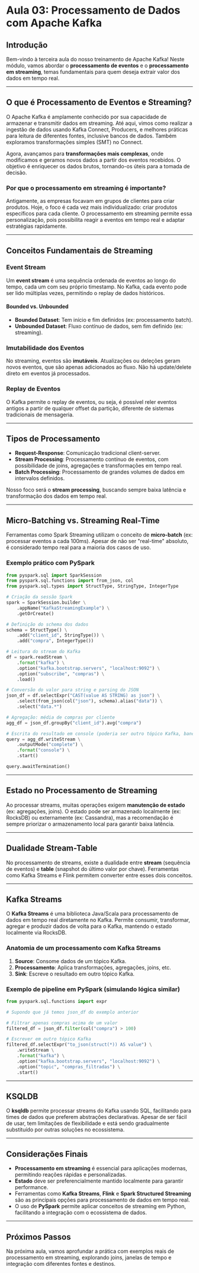 # Aula 03: Processamento de Dados com Apache Kafka

## Introdução

Bem-vindo à terceira aula do nosso treinamento de Apache Kafka! Neste módulo, vamos abordar o **processamento de eventos** e o **processamento em streaming**, temas fundamentais para quem deseja extrair valor dos dados em tempo real.

---

## O que é Processamento de Eventos e Streaming?

O Apache Kafka é amplamente conhecido por sua capacidade de armazenar e transmitir dados em streaming. Até aqui, vimos como realizar a ingestão de dados usando Kafka Connect, Producers, e melhores práticas para leitura de diferentes fontes, inclusive bancos de dados. Também exploramos transformações simples (SMT) no Connect.

Agora, avançamos para **transformações mais complexas**, onde modificamos e geramos novos dados a partir dos eventos recebidos. O objetivo é enriquecer os dados brutos, tornando-os úteis para a tomada de decisão.

### Por que o processamento em streaming é importante?

Antigamente, as empresas focavam em grupos de clientes para criar produtos. Hoje, o foco é cada vez mais individualizado: criar produtos específicos para cada cliente. O processamento em streaming permite essa personalização, pois possibilita reagir a eventos em tempo real e adaptar estratégias rapidamente.

---

## Conceitos Fundamentais de Streaming

### Event Stream

Um **event stream** é uma sequência ordenada de eventos ao longo do tempo, cada um com seu próprio timestamp. No Kafka, cada evento pode ser lido múltiplas vezes, permitindo o replay de dados históricos.

#### Bounded vs. Unbounded

- **Bounded Dataset**: Tem início e fim definidos (ex: processamento batch).
- **Unbounded Dataset**: Fluxo contínuo de dados, sem fim definido (ex: streaming).

### Imutabilidade dos Eventos

No streaming, eventos são **imutáveis**. Atualizações ou deleções geram novos eventos, que são apenas adicionados ao fluxo. Não há update/delete direto em eventos já processados.

### Replay de Eventos

O Kafka permite o replay de eventos, ou seja, é possível reler eventos antigos a partir de qualquer offset da partição, diferente de sistemas tradicionais de mensageria.

---

## Tipos de Processamento

- **Request-Response**: Comunicação tradicional client-server.
- **Stream Processing**: Processamento contínuo de eventos, com possibilidade de joins, agregações e transformações em tempo real.
- **Batch Processing**: Processamento de grandes volumes de dados em intervalos definidos.

Nosso foco será o **stream processing**, buscando sempre baixa latência e transformação dos dados em tempo real.

---

## Micro-Batching vs. Streaming Real-Time

Ferramentas como Spark Streaming utilizam o conceito de **micro-batch** (ex: processar eventos a cada 100ms). Apesar de não ser "real-time" absoluto, é considerado tempo real para a maioria dos casos de uso.

### Exemplo prático com PySpark

```python
from pyspark.sql import SparkSession
from pyspark.sql.functions import from_json, col
from pyspark.sql.types import StructType, StringType, IntegerType

# Criação da sessão Spark
spark = SparkSession.builder \
    .appName("KafkaStreamingExample") \
    .getOrCreate()

# Definição do schema dos dados
schema = StructType() \
    .add("client_id", StringType()) \
    .add("compra", IntegerType())

# Leitura do stream do Kafka
df = spark.readStream \
    .format("kafka") \
    .option("kafka.bootstrap.servers", "localhost:9092") \
    .option("subscribe", "compras") \
    .load()

# Conversão do valor para string e parsing do JSON
json_df = df.selectExpr("CAST(value AS STRING) as json") \
    .select(from_json(col("json"), schema).alias("data")) \
    .select("data.*")

# Agregação: média de compras por cliente
agg_df = json_df.groupBy("client_id").avg("compra")

# Escrita do resultado em console (poderia ser outro tópico Kafka, banco, etc)
query = agg_df.writeStream \
    .outputMode("complete") \
    .format("console") \
    .start()

query.awaitTermination()
```

---

## Estado no Processamento de Streaming

Ao processar streams, muitas operações exigem **manutenção de estado** (ex: agregações, joins). O estado pode ser armazenado localmente (ex: RocksDB) ou externamente (ex: Cassandra), mas a recomendação é sempre priorizar o armazenamento local para garantir baixa latência.

---

## Dualidade Stream-Table

No processamento de streams, existe a dualidade entre **stream** (sequência de eventos) e **table** (snapshot do último valor por chave). Ferramentas como Kafka Streams e Flink permitem converter entre esses dois conceitos.

---

## Kafka Streams

O **Kafka Streams** é uma biblioteca Java/Scala para processamento de dados em tempo real diretamente no Kafka. Permite consumir, transformar, agregar e produzir dados de volta para o Kafka, mantendo o estado localmente via RocksDB.

### Anatomia de um processamento com Kafka Streams

1. **Source**: Consome dados de um tópico Kafka.
2. **Processamento**: Aplica transformações, agregações, joins, etc.
3. **Sink**: Escreve o resultado em outro tópico Kafka.

### Exemplo de pipeline em PySpark (simulando lógica similar)

```python
from pyspark.sql.functions import expr

# Supondo que já temos json_df do exemplo anterior

# Filtrar apenas compras acima de um valor
filtered_df = json_df.filter(col("compra") > 100)

# Escrever em outro tópico Kafka
filtered_df.selectExpr("to_json(struct(*)) AS value") \
    .writeStream \
    .format("kafka") \
    .option("kafka.bootstrap.servers", "localhost:9092") \
    .option("topic", "compras_filtradas") \
    .start()
```

---

## KSQLDB

O **ksqldb** permite processar streams do Kafka usando SQL, facilitando para times de dados que preferem abstrações declarativas. Apesar de ser fácil de usar, tem limitações de flexibilidade e está sendo gradualmente substituído por outras soluções no ecossistema.

---

## Considerações Finais

- **Processamento em streaming** é essencial para aplicações modernas, permitindo reações rápidas e personalizadas.
- **Estado** deve ser preferencialmente mantido localmente para garantir performance.
- Ferramentas como **Kafka Streams**, **Flink** e **Spark Structured Streaming** são as principais opções para processamento de dados em tempo real.
- O uso de **PySpark** permite aplicar conceitos de streaming em Python, facilitando a integração com o ecossistema de dados.

---

## Próximos Passos

Na próxima aula, vamos aprofundar a prática com exemplos reais de processamento em streaming, explorando joins, janelas de tempo e integração com diferentes fontes e destinos.